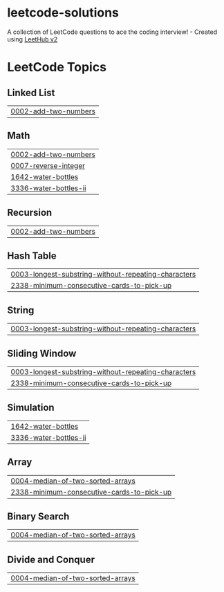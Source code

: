 # leetcode-solutions
A collection of LeetCode questions to ace the coding interview! - Created using [LeetHub v2](https://github.com/arunbhardwaj/LeetHub-2.0)

<!---LeetCode Topics Start-->
# LeetCode Topics
## Linked List
|  |
| ------- |
| [0002-add-two-numbers](https://github.com/Gabyara237/leetcode-solutions/tree/master/0002-add-two-numbers) |
## Math
|  |
| ------- |
| [0002-add-two-numbers](https://github.com/Gabyara237/leetcode-solutions/tree/master/0002-add-two-numbers) |
| [0007-reverse-integer](https://github.com/Gabyara237/leetcode-solutions/tree/master/0007-reverse-integer) |
| [1642-water-bottles](https://github.com/Gabyara237/leetcode-solutions/tree/master/1642-water-bottles) |
| [3336-water-bottles-ii](https://github.com/Gabyara237/leetcode-solutions/tree/master/3336-water-bottles-ii) |
## Recursion
|  |
| ------- |
| [0002-add-two-numbers](https://github.com/Gabyara237/leetcode-solutions/tree/master/0002-add-two-numbers) |
## Hash Table
|  |
| ------- |
| [0003-longest-substring-without-repeating-characters](https://github.com/Gabyara237/leetcode-solutions/tree/master/0003-longest-substring-without-repeating-characters) |
| [2338-minimum-consecutive-cards-to-pick-up](https://github.com/Gabyara237/leetcode-solutions/tree/master/2338-minimum-consecutive-cards-to-pick-up) |
## String
|  |
| ------- |
| [0003-longest-substring-without-repeating-characters](https://github.com/Gabyara237/leetcode-solutions/tree/master/0003-longest-substring-without-repeating-characters) |
## Sliding Window
|  |
| ------- |
| [0003-longest-substring-without-repeating-characters](https://github.com/Gabyara237/leetcode-solutions/tree/master/0003-longest-substring-without-repeating-characters) |
| [2338-minimum-consecutive-cards-to-pick-up](https://github.com/Gabyara237/leetcode-solutions/tree/master/2338-minimum-consecutive-cards-to-pick-up) |
## Simulation
|  |
| ------- |
| [1642-water-bottles](https://github.com/Gabyara237/leetcode-solutions/tree/master/1642-water-bottles) |
| [3336-water-bottles-ii](https://github.com/Gabyara237/leetcode-solutions/tree/master/3336-water-bottles-ii) |
## Array
|  |
| ------- |
| [0004-median-of-two-sorted-arrays](https://github.com/Gabyara237/leetcode-solutions/tree/master/0004-median-of-two-sorted-arrays) |
| [2338-minimum-consecutive-cards-to-pick-up](https://github.com/Gabyara237/leetcode-solutions/tree/master/2338-minimum-consecutive-cards-to-pick-up) |
## Binary Search
|  |
| ------- |
| [0004-median-of-two-sorted-arrays](https://github.com/Gabyara237/leetcode-solutions/tree/master/0004-median-of-two-sorted-arrays) |
## Divide and Conquer
|  |
| ------- |
| [0004-median-of-two-sorted-arrays](https://github.com/Gabyara237/leetcode-solutions/tree/master/0004-median-of-two-sorted-arrays) |
<!---LeetCode Topics End-->